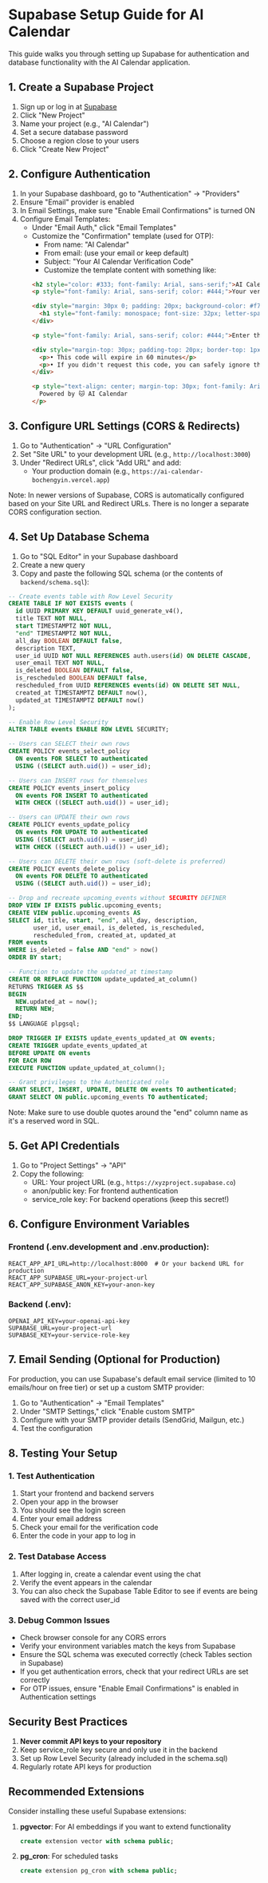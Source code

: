 # Supabase Setup Guide for AI Calendar

This guide walks you through setting up Supabase for authentication and database functionality with the AI Calendar application.

## 1. Create a Supabase Project

1. Sign up or log in at [Supabase](https://app.supabase.io/)
2. Click "New Project"
3. Name your project (e.g., "AI Calendar")
4. Set a secure database password
5. Choose a region close to your users
6. Click "Create New Project"

## 2. Configure Authentication

1. In your Supabase dashboard, go to "Authentication" → "Providers"
2. Ensure "Email" provider is enabled
3. In Email Settings, make sure "Enable Email Confirmations" is turned ON
4. Configure Email Templates:
   - Under "Email Auth," click "Email Templates"
   - Customize the "Confirmation" template (used for OTP):
     - From name: "AI Calendar"
     - From email: (use your email or keep default)
     - Subject: "Your AI Calendar Verification Code"
     - Customize the template content with something like:
     ```html
     <h2 style="color: #333; font-family: Arial, sans-serif;">AI Calendar Verification</h2>
     <p style="font-family: Arial, sans-serif; color: #444;">Your verification code for AI Calendar is:</p>
     
     <div style="margin: 30px 0; padding: 20px; background-color: #f7f9fc; border-radius: 6px; text-align: center;">
       <h1 style="font-family: monospace; font-size: 32px; letter-spacing: 5px; color: #007AFF;">{{ .Token }}</h1>
     </div>
     
     <p style="font-family: Arial, sans-serif; color: #444;">Enter this code in the verification screen to complete your login.</p>
     
     <div style="margin-top: 30px; padding-top: 20px; border-top: 1px solid #eee; font-family: Arial, sans-serif; color: #666; font-size: 14px;">
       <p>• This code will expire in 60 minutes</p>
       <p>• If you didn't request this code, you can safely ignore this email</p>
     </div>
     
     <p style="text-align: center; margin-top: 30px; font-family: Arial, sans-serif; color: #999;">
       Powered by 🐱 AI Calendar
     </p>
     ```

## 3. Configure URL Settings (CORS & Redirects)

1. Go to "Authentication" → "URL Configuration"
2. Set "Site URL" to your development URL (e.g., `http://localhost:3000`)
3. Under "Redirect URLs", click "Add URL" and add:
   - Your production domain (e.g., `https://ai-calendar-bochengyin.vercel.app`)
   
Note: In newer versions of Supabase, CORS is automatically configured based on your Site URL and Redirect URLs. There is no longer a separate CORS configuration section.

## 4. Set Up Database Schema

1. Go to "SQL Editor" in your Supabase dashboard
2. Create a new query
3. Copy and paste the following SQL schema (or the contents of `backend/schema.sql`):

```sql
-- Create events table with Row Level Security
CREATE TABLE IF NOT EXISTS events (
  id UUID PRIMARY KEY DEFAULT uuid_generate_v4(),
  title TEXT NOT NULL,
  start TIMESTAMPTZ NOT NULL,
  "end" TIMESTAMPTZ NOT NULL,
  all_day BOOLEAN DEFAULT false,
  description TEXT,
  user_id UUID NOT NULL REFERENCES auth.users(id) ON DELETE CASCADE,
  user_email TEXT NOT NULL,
  is_deleted BOOLEAN DEFAULT false,
  is_rescheduled BOOLEAN DEFAULT false,
  rescheduled_from UUID REFERENCES events(id) ON DELETE SET NULL,
  created_at TIMESTAMPTZ DEFAULT now(),
  updated_at TIMESTAMPTZ DEFAULT now()
);

-- Enable Row Level Security
ALTER TABLE events ENABLE ROW LEVEL SECURITY;

-- Users can SELECT their own rows
CREATE POLICY events_select_policy
  ON events FOR SELECT TO authenticated
  USING ((SELECT auth.uid()) = user_id);

-- Users can INSERT rows for themselves
CREATE POLICY events_insert_policy
  ON events FOR INSERT TO authenticated
  WITH CHECK ((SELECT auth.uid()) = user_id);

-- Users can UPDATE their own rows
CREATE POLICY events_update_policy
  ON events FOR UPDATE TO authenticated
  USING ((SELECT auth.uid()) = user_id)
  WITH CHECK ((SELECT auth.uid()) = user_id);

-- Users can DELETE their own rows (soft-delete is preferred)
CREATE POLICY events_delete_policy
  ON events FOR DELETE TO authenticated
  USING ((SELECT auth.uid()) = user_id);

-- Drop and recreate upcoming_events without SECURITY DEFINER
DROP VIEW IF EXISTS public.upcoming_events;
CREATE VIEW public.upcoming_events AS
SELECT id, title, start, "end", all_day, description,
       user_id, user_email, is_deleted, is_rescheduled,
       rescheduled_from, created_at, updated_at
FROM events
WHERE is_deleted = false AND "end" > now()
ORDER BY start;

-- Function to update the updated_at timestamp
CREATE OR REPLACE FUNCTION update_updated_at_column()
RETURNS TRIGGER AS $$
BEGIN
  NEW.updated_at = now();
  RETURN NEW;
END;
$$ LANGUAGE plpgsql;

DROP TRIGGER IF EXISTS update_events_updated_at ON events;
CREATE TRIGGER update_events_updated_at
BEFORE UPDATE ON events
FOR EACH ROW
EXECUTE FUNCTION update_updated_at_column();

-- Grant privileges to the Authenticated role
GRANT SELECT, INSERT, UPDATE, DELETE ON events TO authenticated;
GRANT SELECT ON public.upcoming_events TO authenticated;
```

Note: Make sure to use double quotes around the "end" column name as it's a reserved word in SQL.

## 5. Get API Credentials

1. Go to "Project Settings" → "API"
2. Copy the following:
   - URL: Your project URL (e.g., `https://xyzproject.supabase.co`)
   - anon/public key: For frontend authentication
   - service_role key: For backend operations (keep this secret!)

## 6. Configure Environment Variables

### Frontend (.env.development and .env.production):
```
REACT_APP_API_URL=http://localhost:8000  # Or your backend URL for production
REACT_APP_SUPABASE_URL=your-project-url
REACT_APP_SUPABASE_ANON_KEY=your-anon-key
```

### Backend (.env):
```
OPENAI_API_KEY=your-openai-api-key
SUPABASE_URL=your-project-url
SUPABASE_KEY=your-service-role-key
```

## 7. Email Sending (Optional for Production)

For production, you can use Supabase's default email service (limited to 10 emails/hour on free tier) or set up a custom SMTP provider:

1. Go to "Authentication" → "Email Templates"
2. Under "SMTP Settings," click "Enable custom SMTP"
3. Configure with your SMTP provider details (SendGrid, Mailgun, etc.)
4. Test the configuration

## 8. Testing Your Setup

### 1. Test Authentication
1. Start your frontend and backend servers
2. Open your app in the browser
3. You should see the login screen
4. Enter your email address
5. Check your email for the verification code
6. Enter the code in your app to log in

### 2. Test Database Access
1. After logging in, create a calendar event using the chat
2. Verify the event appears in the calendar
3. You can also check the Supabase Table Editor to see if events are being saved with the correct user_id

### 3. Debug Common Issues
- Check browser console for any CORS errors
- Verify your environment variables match the keys from Supabase
- Ensure the SQL schema was executed correctly (check Tables section in Supabase)
- If you get authentication errors, check that your redirect URLs are set correctly
- For OTP issues, ensure "Enable Email Confirmations" is enabled in Authentication settings

## Security Best Practices

1. **Never commit API keys to your repository**
2. Keep service_role key secure and only use it in the backend
3. Set up Row Level Security (already included in the schema.sql)
4. Regularly rotate API keys for production

## Recommended Extensions

Consider installing these useful Supabase extensions:

1. **pgvector**: For AI embeddings if you want to extend functionality
   ```sql
   create extension vector with schema public;
   ```

2. **pg_cron**: For scheduled tasks
   ```sql
   create extension pg_cron with schema public;
   ``` 